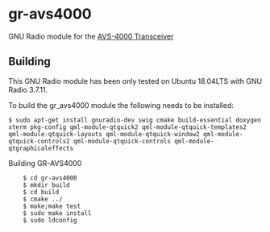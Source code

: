 # gr-avs4000
GNU Radio module for the [AVS-4000 Transceiver](http://www.avid-systems.com/avs4000.php)

## Building

This GNU Radio module has been only tested on Ubuntu 18.04LTS with 
GNU Radio 3.7.11.

To build the gr_avs4000 module the following needs to be installed:

```
$ sudo apt-get install gnuradio-dev swig cmake build-essential doxygen xterm pkg-config qml-module-qtquick2 qml-module-qtquick-templates2 qml-module-qtquick-layouts qml-module-qtquick-window2 qml-module-qtquick-controls2 qml-module-qtquick-controls qml-module-qtgraphicaleffects
```

Building GR-AVS4000
```
    $ cd gr-avs4000
    $ mkdir build
    $ cd build
    $ cmake ../
    $ make;make test
    $ sudo make install
    $ sudo ldconfig
```


